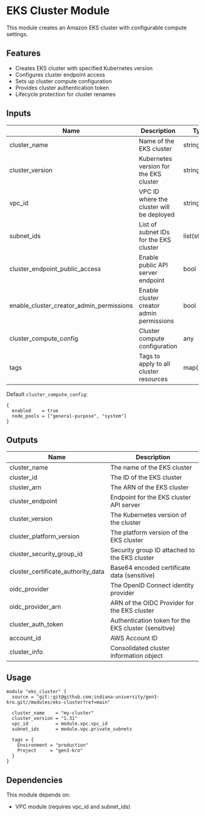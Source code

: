 # EKS Cluster Module

This module creates an Amazon EKS cluster with configurable compute settings.

## Features

- Creates EKS cluster with specified Kubernetes version
- Configures cluster endpoint access
- Sets up cluster compute configuration
- Provides cluster authentication token
- Lifecycle protection for cluster renames

## Inputs

| Name | Description | Type | Default | Required |
|------|-------------|------|---------|----------|
| cluster_name | Name of the EKS cluster | string | n/a | yes |
| cluster_version | Kubernetes version for the EKS cluster | string | "1.31" | no |
| vpc_id | VPC ID where the cluster will be deployed | string | n/a | yes |
| subnet_ids | List of subnet IDs for the EKS cluster | list(string) | n/a | yes |
| cluster_endpoint_public_access | Enable public API server endpoint | bool | true | no |
| enable_cluster_creator_admin_permissions | Enable cluster creator admin permissions | bool | true | no |
| cluster_compute_config | Cluster compute configuration | any | see below | no |
| tags | Tags to apply to all cluster resources | map(string) | {} | no |

Default `cluster_compute_config`:
```hcl
{
  enabled    = true
  node_pools = ["general-purpose", "system"]
}
```

## Outputs

| Name | Description |
|------|-------------|
| cluster_name | The name of the EKS cluster |
| cluster_id | The ID of the EKS cluster |
| cluster_arn | The ARN of the EKS cluster |
| cluster_endpoint | Endpoint for the EKS cluster API server |
| cluster_version | The Kubernetes version of the cluster |
| cluster_platform_version | The platform version of the EKS cluster |
| cluster_security_group_id | Security group ID attached to the EKS cluster |
| cluster_certificate_authority_data | Base64 encoded certificate data (sensitive) |
| oidc_provider | The OpenID Connect identity provider |
| oidc_provider_arn | ARN of the OIDC Provider for the EKS cluster |
| cluster_auth_token | Authentication token for the EKS cluster (sensitive) |
| account_id | AWS Account ID |
| cluster_info | Consolidated cluster information object |

## Usage

```hcl
module "eks_cluster" {
  source = "git::git@github.com:indiana-university/gen3-kro.git//modules/eks-cluster?ref=main"

  cluster_name    = "my-cluster"
  cluster_version = "1.31"
  vpc_id          = module.vpc.vpc_id
  subnet_ids      = module.vpc.private_subnets

  tags = {
    Environment = "production"
    Project     = "gen3-kro"
  }
}
```

## Dependencies

This module depends on:
- VPC module (requires vpc_id and subnet_ids)

